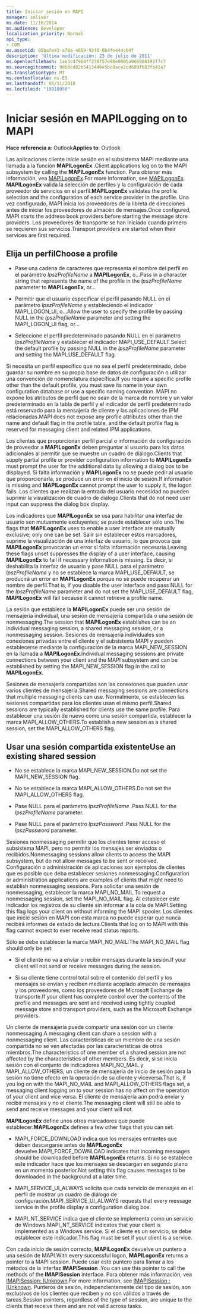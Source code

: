 ```yaml
---
title: Iniciar sesión en MAPI
manager: soliver
ms.date: 11/16/2014
ms.audience: Developer
localization_priority: Normal
api_type:
- COM
ms.assetid: 05bafe43-a78a-4659-92f0-0b4fe444c64f
description: 'Última modificación: 23 de julio de 2011'
ms.openlocfilehash: 1ae3c47964ff238f57e98e0005a966008192f7c7
ms.sourcegitcommit: 9d60cd82b5413446e5bc8ace2cd689f683fb41a7
ms.translationtype: MT
ms.contentlocale: es-ES
ms.lasthandoff: 06/11/2018
ms.locfileid: "19818050"
---
```

# <a name="logging-on-to-mapi"></a><span data-ttu-id="46ba8-103">Iniciar sesión en MAPI</span><span class="sxs-lookup"><span data-stu-id="46ba8-103">Logging on to MAPI</span></span>
 
<span data-ttu-id="46ba8-104">**Hace referencia a**: Outlook</span><span class="sxs-lookup"><span data-stu-id="46ba8-104">**Applies to**: Outlook</span></span> 
  
<span data-ttu-id="46ba8-105">Las aplicaciones cliente inicie sesión en el subsistema MAPI mediante una llamada a la función **MAPILogonEx** .</span><span class="sxs-lookup"><span data-stu-id="46ba8-105">Client applications log on to the MAPI subsystem by calling the **MAPILogonEx** function.</span></span> <span data-ttu-id="46ba8-106">Para obtener más información, vea [MAPILogonEx](mapilogonex.md).</span><span class="sxs-lookup"><span data-stu-id="46ba8-106">For more information, see [MAPILogonEx](mapilogonex.md).</span></span> <span data-ttu-id="46ba8-107">**MAPILogonEx** valida la selección de perfiles y la configuración de cada proveedor de servicios en el perfil.</span><span class="sxs-lookup"><span data-stu-id="46ba8-107">**MAPILogonEx** validates the profile selection and the configuration of each service provider in the profile.</span></span> <span data-ttu-id="46ba8-108">Una vez configurado, MAPI inicia los proveedores de la libreta de direcciones antes de iniciar los proveedores de almacén de mensajes.</span><span class="sxs-lookup"><span data-stu-id="46ba8-108">Once configured, MAPI starts the address book providers before starting the message store providers.</span></span> <span data-ttu-id="46ba8-109">Los proveedores de transporte se han iniciado cuando primero se requieren sus servicios.</span><span class="sxs-lookup"><span data-stu-id="46ba8-109">Transport providers are started when their services are first required.</span></span> 
  
## <a name="choose-a-profile"></a><span data-ttu-id="46ba8-110">Elija un perfil</span><span class="sxs-lookup"><span data-stu-id="46ba8-110">Choose a profile</span></span>
  
- <span data-ttu-id="46ba8-111">Pase una cadena de caracteres que representa el nombre del perfil en el parámetro _lpszProfileName_ a **MAPILogonEx**, o...</span><span class="sxs-lookup"><span data-stu-id="46ba8-111">Pass in a character string that represents the name of the profile in the  _lpszProfileName_ parameter to **MAPILogonEx**, or...</span></span>
    
- <span data-ttu-id="46ba8-112">Permitir que el usuario especificar el perfil pasando NULL en el parámetro _lpszProfileName_ y estableciendo el indicador MAPI_LOGON_UI, o...</span><span class="sxs-lookup"><span data-stu-id="46ba8-112">Allow the user to specify the profile by passing NULL in the  _lpszProfileName_ parameter and setting the MAPI_LOGON_UI flag, or...</span></span> 

- <span data-ttu-id="46ba8-113">Seleccione el perfil predeterminado pasando NULL en el parámetro _lpszProfileName_ y establecer el indicador MAPI_USE_DEFAULT.</span><span class="sxs-lookup"><span data-stu-id="46ba8-113">Select the default profile by passing NULL in the  _lpszProfileName_ parameter and setting the MAPI_USE_DEFAULT flag.</span></span> 
    
<span data-ttu-id="46ba8-114">Si necesita un perfil específico que no sea el perfil predeterminado, debe guardar su nombre en su propia base de datos de configuración o utilizar una convención de nomenclatura específica.</span><span class="sxs-lookup"><span data-stu-id="46ba8-114">If you require a specific profile other than the default profile, you must save its name in your own configuration database or use a specific naming convention.</span></span> <span data-ttu-id="46ba8-115">MAPI no expone los atributos de perfil que no sean de la marca de nombre y un valor predeterminado en la tabla de perfil y el indicador de perfil predeterminado está reservado para la mensajería de cliente y las aplicaciones de IPM relacionadas.</span><span class="sxs-lookup"><span data-stu-id="46ba8-115">MAPI does not expose any profile attributes other than the name and default flag in the profile table, and the default profile flag is reserved for messaging client and related IPM applications.</span></span>
  
<span data-ttu-id="46ba8-116">Los clientes que proporcionan perfil parcial o información de configuración de proveedor a **MAPILogonEx** deben preguntar al usuario para los datos adicionales al permitir que se muestre un cuadro de diálogo.</span><span class="sxs-lookup"><span data-stu-id="46ba8-116">Clients that supply partial profile or provider configuration information to **MAPILogonEx** must prompt the user for the additional data by allowing a dialog box to be displayed.</span></span> <span data-ttu-id="46ba8-117">Si falta información y **MAPILogonEx** no se puede pedir al usuario que proporcionarla, se produce un error en el inicio de sesión.</span><span class="sxs-lookup"><span data-stu-id="46ba8-117">If information is missing and **MAPILogonEx** cannot prompt the user to supply it, the logon fails.</span></span> <span data-ttu-id="46ba8-118">Los clientes que realizan la entrada del usuario necesidad no pueden suprimir la visualización de cuadro de diálogo.</span><span class="sxs-lookup"><span data-stu-id="46ba8-118">Clients that do not need user input can suppress the dialog box display.</span></span> 
  
<span data-ttu-id="46ba8-119">Los indicadores que **MAPILogonEx** se usa para habilitar una interfaz de usuario son mutuamente excluyentes; se puede establecer sólo uno.</span><span class="sxs-lookup"><span data-stu-id="46ba8-119">The flags that **MAPILogonEx** uses to enable a user interface are mutually exclusive; only one can be set.</span></span> <span data-ttu-id="46ba8-120">Salir sin establecer estos marcadores, suprime la visualización de una interfaz de usuario, lo que provoca que **MAPILogonEx** provocarán un error si falta información necesaria.</span><span class="sxs-lookup"><span data-stu-id="46ba8-120">Leaving these flags unset suppresses the display of a user interface, causing **MAPILogonEx** to fail if necessary information is missing.</span></span> <span data-ttu-id="46ba8-121">Es decir, si deshabilita la interfaz de usuario y pase NULL para el parámetro _lpszProfileName_ y no se establece la marca MAPI_USE_DEFAULT, se producirá un error en **MAPILogonEx** porque no se puede recuperar un nombre de perfil.</span><span class="sxs-lookup"><span data-stu-id="46ba8-121">That is, if you disable the user interface and pass NULL for the  _lpszProfileName_ parameter and do not set the MAPI_USE_DEFAULT flag, **MAPILogonEx** will fail because it cannot retrieve a profile name.</span></span> 
  
<span data-ttu-id="46ba8-122">La sesión que establece la **MAPILogonEx** puede ser una sesión de mensajería individual, una sesión de mensajería compartida o una sesión de nonmessaging.</span><span class="sxs-lookup"><span data-stu-id="46ba8-122">The session that **MAPILogonEx** establishes can be an individual messaging session, a shared messaging session, or a nonmessaging session.</span></span> <span data-ttu-id="46ba8-123">Sesiones de mensajería individuales son conexiones privadas entre el cliente y el subsistema MAPI y pueden establecerse mediante la configuración de la marca MAPI_NEW_SESSION en la llamada a **MAPILogonEx**.</span><span class="sxs-lookup"><span data-stu-id="46ba8-123">Individual messaging sessions are private connections between your client and the MAPI subsystem and can be established by setting the MAPI_NEW_SESSION flag in the call to **MAPILogonEx**.</span></span>
  
<span data-ttu-id="46ba8-124">Sesiones de mensajería compartidas son las conexiones que pueden usar varios clientes de mensajería.</span><span class="sxs-lookup"><span data-stu-id="46ba8-124">Shared messaging sessions are connections that multiple messaging clients can use.</span></span> <span data-ttu-id="46ba8-125">Normalmente, se establecen las sesiones compartidas para los clientes usan el mismo perfil.</span><span class="sxs-lookup"><span data-stu-id="46ba8-125">Shared sessions are typically established for clients use the same profile.</span></span> <span data-ttu-id="46ba8-126">Para establecer una sesión de nuevo como una sesión compartida, establecer la marca MAPI_ALLOW_OTHERS.</span><span class="sxs-lookup"><span data-stu-id="46ba8-126">To establish a new session as a shared session, set the MAPI_ALLOW_OTHERS flag.</span></span> 
  
## <a name="use-an-existing-shared-session"></a><span data-ttu-id="46ba8-127">Usar una sesión compartida existente</span><span class="sxs-lookup"><span data-stu-id="46ba8-127">Use an existing shared session</span></span>
  
- <span data-ttu-id="46ba8-128">No se establece la marca MAPI_NEW_SESSION.</span><span class="sxs-lookup"><span data-stu-id="46ba8-128">Do not set the MAPI_NEW_SESSION flag.</span></span>
    
- <span data-ttu-id="46ba8-129">No se establece la marca MAPI_ALLOW_OTHERS.</span><span class="sxs-lookup"><span data-stu-id="46ba8-129">Do not set the MAPI_ALLOW_OTHERS flag.</span></span>
    
- <span data-ttu-id="46ba8-130">Pase NULL para el parámetro _lpszProfileName_ .</span><span class="sxs-lookup"><span data-stu-id="46ba8-130">Pass NULL for the  _lpszProfileName_ parameter.</span></span> 
    
- <span data-ttu-id="46ba8-131">Pase NULL para el parámetro _lpszPassword_ .</span><span class="sxs-lookup"><span data-stu-id="46ba8-131">Pass NULL for the  _lpszPassword_ parameter.</span></span> 
    
<span data-ttu-id="46ba8-132">Sesiones nonmessaging permitir que los clientes tener acceso el subsistema MAPI, pero no permitir los mensajes ser enviados o recibidos.</span><span class="sxs-lookup"><span data-stu-id="46ba8-132">Nonmessaging sessions allow clients to access the MAPI subsystem, but do not allow messages to be sent or received.</span></span> <span data-ttu-id="46ba8-133">Configuración o administración de aplicaciones son ejemplos de clientes que es posible que deba establecer sesiones nonmessaging.</span><span class="sxs-lookup"><span data-stu-id="46ba8-133">Configuration or administration applications are examples of clients that might need to establish nonmessaging sessions.</span></span> <span data-ttu-id="46ba8-134">Para solicitar una sesión de nonmessaging, establecer la marca MAPI_NO_MAIL.</span><span class="sxs-lookup"><span data-stu-id="46ba8-134">To request a nonmessaging session, set the MAPI_NO_MAIL flag.</span></span> <span data-ttu-id="46ba8-135">Al establecer este indicador los registros de su cliente sin informar a la cola de MAPI.</span><span class="sxs-lookup"><span data-stu-id="46ba8-135">Setting this flag logs your client on without informing the MAPI spooler.</span></span> <span data-ttu-id="46ba8-136">Los clientes que inicie sesión en MAPI con esta marca no puede esperar que nunca recibirá informes de estado de lectura.</span><span class="sxs-lookup"><span data-stu-id="46ba8-136">Clients that log on to MAPI with this flag cannot expect to ever receive read status reports.</span></span>
  
<span data-ttu-id="46ba8-137">Sólo se debe establecer la marca MAPI_NO_MAIL:</span><span class="sxs-lookup"><span data-stu-id="46ba8-137">The MAPI_NO_MAIL flag should only be set:</span></span>
  
- <span data-ttu-id="46ba8-138">Si el cliente no va a enviar o recibir mensajes durante la sesión.</span><span class="sxs-lookup"><span data-stu-id="46ba8-138">If your client will not send or receive messages during the session.</span></span>
    
- <span data-ttu-id="46ba8-139">Si su cliente tiene control total sobre el contenido del perfil y los mensajes se envían y reciben mediante acoplado almacén de mensajes y los proveedores, como los proveedores de Microsoft Exchange de transporte.</span><span class="sxs-lookup"><span data-stu-id="46ba8-139">If your client has complete control over the contents of the profile and messages are sent and received using tightly coupled message store and transport providers, such as the Microsoft Exchange providers.</span></span>
    
<span data-ttu-id="46ba8-140">Un cliente de mensajería puede compartir una sesión con un cliente nonmessaging.</span><span class="sxs-lookup"><span data-stu-id="46ba8-140">A messaging client can share a session with a nonmessaging client.</span></span> <span data-ttu-id="46ba8-141">Las características de un miembro de una sesión compartida no se ven afectadas por las características de otros miembros.</span><span class="sxs-lookup"><span data-stu-id="46ba8-141">The characteristics of one member of a shared session are not affected by the characteristics of other members.</span></span> <span data-ttu-id="46ba8-142">Es decir, si se inicia sesión con el conjunto de indicadores MAPI_NO_MAIL y MAPI_ALLOW_OTHERS, un cliente de mensajería de inicio de sesión para la sesión no tiene efecto en la operación de su cliente y viceversa.</span><span class="sxs-lookup"><span data-stu-id="46ba8-142">That is, if you log on with the MAPI_NO_MAIL and MAPI_ALLOW_OTHERS flags set, a messaging client logging on to your session has no affect on the operation of your client and vice versa.</span></span> <span data-ttu-id="46ba8-143">El cliente de mensajería aún podrá enviar y recibir mensajes y no el cliente.</span><span class="sxs-lookup"><span data-stu-id="46ba8-143">The messaging client will still be able to send and receive messages and your client will not.</span></span>
  
<span data-ttu-id="46ba8-144">**MAPILogonEx** define unos otros marcadores que puede establecer:</span><span class="sxs-lookup"><span data-stu-id="46ba8-144">**MAPILogonEx** defines a few other flags that you can set:</span></span> 
  
- <span data-ttu-id="46ba8-145">MAPI_FORCE_DOWNLOAD indica que los mensajes entrantes que deben descargarse antes de **MAPILogonEx** devuelve.</span><span class="sxs-lookup"><span data-stu-id="46ba8-145">MAPI_FORCE_DOWNLOAD indicates that incoming messages should be downloaded before **MAPILogonEx** returns.</span></span> <span data-ttu-id="46ba8-146">Si no se establece este indicador hace que los mensajes se descargan en segundo plano en un momento posterior.</span><span class="sxs-lookup"><span data-stu-id="46ba8-146">Not setting this flag causes messages to be downloaded in the background at a later time.</span></span> 
    
- <span data-ttu-id="46ba8-147">MAPI_SERVICE_UI_ALWAYS solicita que cada servicio de mensajes en el perfil de mostrar un cuadro de diálogo de configuración.</span><span class="sxs-lookup"><span data-stu-id="46ba8-147">MAPI_SERVICE_UI_ALWAYS requests that every message service in the profile display a configuration dialog box.</span></span>
    
- <span data-ttu-id="46ba8-148">MAPI_NT_SERVICE indica que el cliente se implementa como un servicio de Windows.</span><span class="sxs-lookup"><span data-stu-id="46ba8-148">MAPI_NT_SERVICE indicates that your client is implemented as a Windows service.</span></span> <span data-ttu-id="46ba8-149">Si el cliente es un servicio, se debe establecer este indicador.</span><span class="sxs-lookup"><span data-stu-id="46ba8-149">This flag must be set if your client is a service.</span></span>
    
<span data-ttu-id="46ba8-150">Con cada inicio de sesión correcto, **MAPILogonEx** devuelve un puntero a una sesión de MAPI.</span><span class="sxs-lookup"><span data-stu-id="46ba8-150">With every successful logon, **MAPILogonEx** returns a pointer to a MAPI session.</span></span> <span data-ttu-id="46ba8-151">Puede usar este puntero para llamar a los métodos de la interfaz **IMAPISession** .</span><span class="sxs-lookup"><span data-stu-id="46ba8-151">You can use this pointer to call the methods of the **IMAPISession** interface.</span></span> <span data-ttu-id="46ba8-152">Para obtener más información, vea [IMAPISession: IUnknown](imapisessioniunknown.md).</span><span class="sxs-lookup"><span data-stu-id="46ba8-152">For more information, see [IMAPISession : IUnknown](imapisessioniunknown.md).</span></span> <span data-ttu-id="46ba8-153">Punteros de sesión, independientemente del tipo de sesión, son exclusivos de los clientes que reciben y no son válidos a través de tareas.</span><span class="sxs-lookup"><span data-stu-id="46ba8-153">Session pointers, regardless of the type of session, are unique to the clients that receive them and are not valid across tasks.</span></span>
  

